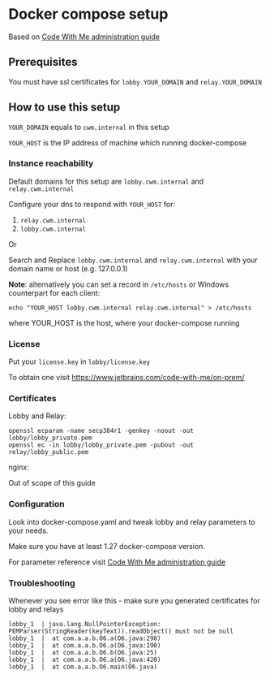 # Docker compose setup

Based on [Code With Me administration guide](https://www.jetbrains.com/help/cwm/code-with-me-administration-guide.html#enterprise_config)

## Prerequisites

You must have ssl certificates for `lobby.YOUR_DOMAIN` and `relay.YOUR_DOMAIN` 

## How to use this setup

`YOUR_DOMAIN` equals to `cwm.internal` in this setup

`YOUR_HOST` is the IP address of machine which running docker-compose

### Instance reachability

Default domains for this setup are `lobby.cwm.internal` and `relay.cwm.internal`

Configure your dns to respond with `YOUR_HOST` for:

1) `relay.cwm.internal`
2) `lobby.cwm.internal`

Or

Search and Replace `lobby.cwm.internal` and `relay.cwm.internal` with your domain name or host (e.g. 127.0.0.1)

**Note**: alternatively you can set a record in `/etc/hosts` or Windows counterpart for each client:
```
echo "YOUR_HOST lobby.cwm.internal relay.cwm.internal" > /etc/hosts
```
where YOUR_HOST is the host, where your docker-compose running

### License

Put your `license.key` in `lobby/license.key`

To obtain one visit https://www.jetbrains.com/code-with-me/on-prem/

### Certificates
Lobby and Relay:
```
openssl ecparam -name secp384r1 -genkey -noout -out lobby/lobby_private.pem
openssl ec -in lobby/lobby_private.pem -pubout -out relay/lobby_public.pem
```
nginx:

Out of scope of this guide

### Configuration

Look into docker-compose.yaml and tweak lobby and relay parameters to your needs.

Make sure you have at least 1.27 docker-compose version.

For parameter reference visit [Code With Me administration guide](https://www.jetbrains.com/help/cwm/code-with-me-administration-guide.html#enterprise_config)

### Troubleshooting

Whenever you see error like this - make sure you generated certificates for lobby and relays

```
lobby_1  | java.lang.NullPointerException: PEMParser(StringReader(keyText)).readObject() must not be null
lobby_1  | 	at com.a.a.b.O6.a(O6.java:298)
lobby_1  | 	at com.a.a.b.O6.a(O6.java:190)
lobby_1  | 	at com.a.a.b.O6.b(O6.java:25)
lobby_1  | 	at com.a.a.b.O6.a(O6.java:420)
lobby_1  | 	at com.a.a.b.O6.main(O6.java)
```